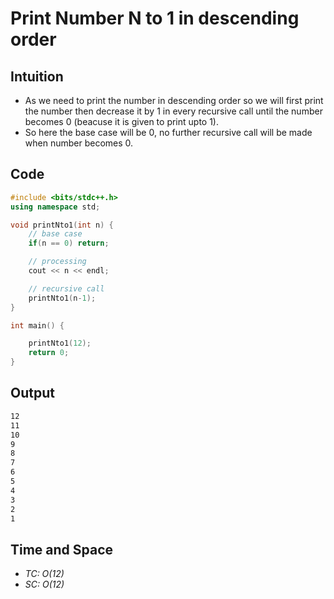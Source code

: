 # Print Number N to 1 in descending order

## Intuition
- As we need to print the number in descending order so we will first print the number then decrease it by 1 in every recursive call until the number becomes 0 (beacuse it is given to print upto 1).
- So here the base case will be 0, no further recursive call will be made when number becomes 0.


## Code
```cpp
#include <bits/stdc++.h>
using namespace std;

void printNto1(int n) {
    // base case 
    if(n == 0) return;

    // processing
    cout << n << endl;

    // recursive call
    printNto1(n-1);
}

int main() {

    printNto1(12);
    return 0;
}
```

## Output

```bash
12
11
10
9
8
7
6
5
4
3
2
1
```

## Time and Space
- *TC: O(12)*
- *SC: O(12)*


